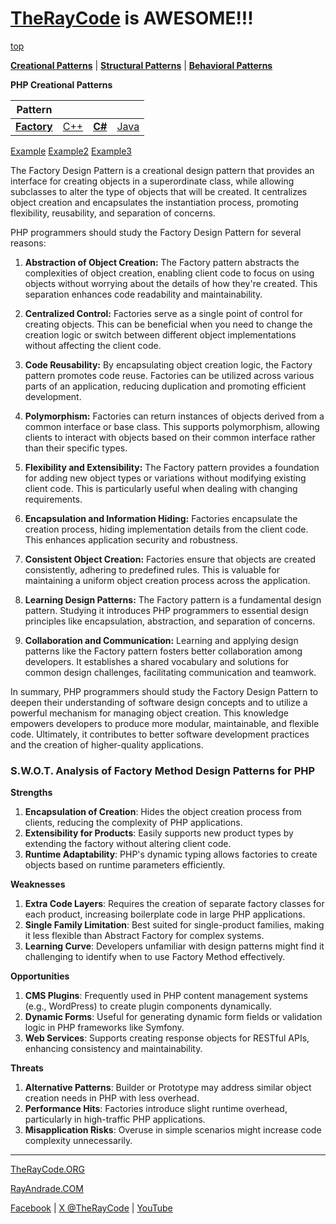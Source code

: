 # [TheRayCode](../../../README.md) is AWESOME!!!

[top](../README.md)

**[Creational Patterns](../README.md)** | **[Structural Patterns](../../Structural/README.md)** | **[Behavioral Patterns](../../Behavioral/README.md)**

**PHP Creational Patterns**

|Pattern|   |   |   |
|---|---|---|---|
| [**Factory**](README.md) | [C++](../../../CPP/Creational/Factory/README.md) | [**C#**](../../../Csharp/Creational/Factory/README.md) | [Java](../../../Java/Creational/Factory/README.md) |

[Example](Example/README.md) [Example2](Example2/README.md)  [Example3](Example3/README.md)

The Factory Design Pattern is a creational design pattern that provides an interface for creating objects in a superordinate class, while allowing subclasses to alter the type of objects that will be created. It centralizes object creation and encapsulates the instantiation process, promoting flexibility, reusability, and separation of concerns.

PHP programmers should study the Factory Design Pattern for several reasons:

1. **Abstraction of Object Creation:** The Factory pattern abstracts the complexities of object creation, enabling client code to focus on using objects without worrying about the details of how they're created. This separation enhances code readability and maintainability.

2. **Centralized Control:** Factories serve as a single point of control for creating objects. This can be beneficial when you need to change the creation logic or switch between different object implementations without affecting the client code.

3. **Code Reusability:** By encapsulating object creation logic, the Factory pattern promotes code reuse. Factories can be utilized across various parts of an application, reducing duplication and promoting efficient development.

4. **Polymorphism:** Factories can return instances of objects derived from a common interface or base class. This supports polymorphism, allowing clients to interact with objects based on their common interface rather than their specific types.

5. **Flexibility and Extensibility:** The Factory pattern provides a foundation for adding new object types or variations without modifying existing client code. This is particularly useful when dealing with changing requirements.

6. **Encapsulation and Information Hiding:** Factories encapsulate the creation process, hiding implementation details from the client code. This enhances application security and robustness.

7. **Consistent Object Creation:** Factories ensure that objects are created consistently, adhering to predefined rules. This is valuable for maintaining a uniform object creation process across the application.

8. **Learning Design Patterns:** The Factory pattern is a fundamental design pattern. Studying it introduces PHP programmers to essential design principles like encapsulation, abstraction, and separation of concerns.

9. **Collaboration and Communication:** Learning and applying design patterns like the Factory pattern fosters better collaboration among developers. It establishes a shared vocabulary and solutions for common design challenges, facilitating communication and teamwork.

In summary, PHP programmers should study the Factory Design Pattern to deepen their understanding of software design concepts and to utilize a powerful mechanism for managing object creation. This knowledge empowers developers to produce more modular, maintainable, and flexible code. Ultimately, it contributes to better software development practices and the creation of higher-quality applications.

### **S.W.O.T. Analysis of Factory Method Design Patterns for PHP**

**Strengths**  
1. **Encapsulation of Creation**: Hides the object creation process from clients, reducing the complexity of PHP applications.  
2. **Extensibility for Products**: Easily supports new product types by extending the factory without altering client code.  
3. **Runtime Adaptability**: PHP's dynamic typing allows factories to create objects based on runtime parameters efficiently.

**Weaknesses**  
1. **Extra Code Layers**: Requires the creation of separate factory classes for each product, increasing boilerplate code in large PHP applications.  
2. **Single Family Limitation**: Best suited for single-product families, making it less flexible than Abstract Factory for complex systems.  
3. **Learning Curve**: Developers unfamiliar with design patterns might find it challenging to identify when to use Factory Method effectively.

**Opportunities**  
1. **CMS Plugins**: Frequently used in PHP content management systems (e.g., WordPress) to create plugin components dynamically.  
2. **Dynamic Forms**: Useful for generating dynamic form fields or validation logic in PHP frameworks like Symfony.  
3. **Web Services**: Supports creating response objects for RESTful APIs, enhancing consistency and maintainability.

**Threats**  
1. **Alternative Patterns**: Builder or Prototype may address similar object creation needs in PHP with less overhead.  
2. **Performance Hits**: Factories introduce slight runtime overhead, particularly in high-traffic PHP applications.  
3. **Misapplication Risks**: Overuse in simple scenarios might increase code complexity unnecessarily.

---


[TheRayCode.ORG](https://www.TheRayCode.org)

[RayAndrade.COM](https://www.RayAndrade.com)

[Facebook](https://www.facebook.com/TheRayCode/) | [X @TheRayCode](https://www.x.com/TheRayCode/) | [YouTube](https://www.youtube.com/TheRayCode/)
